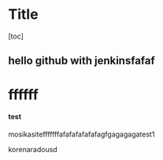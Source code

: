 # Title

[toc]

## hello github with jenkinsfafaf

# ffffff

#### test

mosikasitefffffffafafafafafafagfgagagagatest1

korenaradousd
